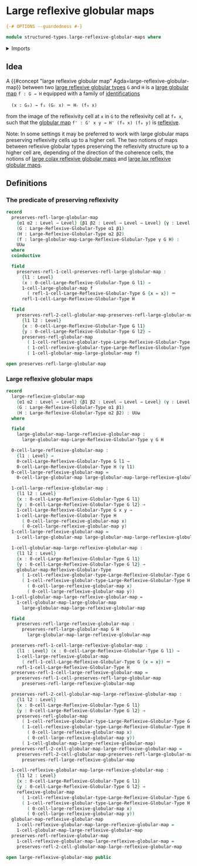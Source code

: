 # Large reflexive globular maps

```agda
{-# OPTIONS --guardedness #-}

module structured-types.large-reflexive-globular-maps where
```

<details><summary>Imports</summary>

```agda
open import foundation.identity-types
open import foundation.universe-levels

open import structured-types.large-globular-maps
open import structured-types.large-reflexive-globular-types
open import structured-types.reflexive-globular-maps
open import structured-types.reflexive-globular-types
```

</details>

## Idea

A {{#concept "large reflexive globular map" Agda=large-reflexive-globular-map}}
between two
[large reflexive globular types](structured-types.large-reflexive-globular-types.md)
`G` and `H` is a [large globular map](structured-types.large-globular-maps.md)
`f : G → H` equipped with a family of
[identifications](foundation-core.identity-types.md)

```text
  (x : G₀) → f₁ (Gᵣ x) ＝ Hᵣ (f₀ x)
```

from the image of the reflexivity cell at `x` in `G` to the reflexivity cell at
`f₀ x`, such that the [globular map](structured-types.globular-maps.md)
`f' : G' x y → H' (f₀ x) (f₀ y)` is
[reflexive](structured-types.reflexive-globular-maps.md).

Note: In some settings it may be preferred to work with large globular maps
preserving reflexivity cells up to a higher cell. The two notions of maps
between reflexive globular types preserving the reflexivity structure up to a
higher cell are, depending of the direction of the coherence cells, the notions
of
[large colax reflexive globular maps](structured-types.large-colax-reflexive-globular-maps.md)
and
[large lax reflexive globular maps](structured-types.large-lax-reflexive-globular-maps.md).

## Definitions

### The predicate of preserving reflexivity

```agda
record
  preserves-refl-large-globular-map
    {α1 α2 : Level → Level} {β1 β2 : Level → Level → Level} {γ : Level → Level}
    (G : Large-Reflexive-Globular-Type α1 β1)
    (H : Large-Reflexive-Globular-Type α2 β2)
    (f : large-globular-map-Large-Reflexive-Globular-Type γ G H) :
    UUω
  where
  coinductive

  field
    preserves-refl-1-cell-preserves-refl-large-globular-map :
      {l1 : Level}
      (x : 0-cell-Large-Reflexive-Globular-Type G l1) →
      1-cell-large-globular-map f
        ( refl-1-cell-Large-Reflexive-Globular-Type G {x = x}) ＝
      refl-1-cell-Large-Reflexive-Globular-Type H

  field
    preserves-refl-2-cell-globular-map-preserves-refl-large-globular-map :
      {l1 l2 : Level}
      {x : 0-cell-Large-Reflexive-Globular-Type G l1}
      {y : 0-cell-Large-Reflexive-Globular-Type G l2} →
      preserves-refl-globular-map
        ( 1-cell-reflexive-globular-type-Large-Reflexive-Globular-Type G x y)
        ( 1-cell-reflexive-globular-type-Large-Reflexive-Globular-Type H _ _)
        ( 1-cell-globular-map-large-globular-map f)

open preserves-refl-large-globular-map
```

### Large reflexive globular maps

```agda
record
  large-reflexive-globular-map
    {α1 α2 : Level → Level} {β1 β2 : Level → Level → Level} (γ : Level → Level)
    (G : Large-Reflexive-Globular-Type α1 β1)
    (H : Large-Reflexive-Globular-Type α2 β2) : UUω
  where

  field
    large-globular-map-large-reflexive-globular-map :
      large-globular-map-Large-Reflexive-Globular-Type γ G H

  0-cell-large-reflexive-globular-map :
    {l1 : Level} →
    0-cell-Large-Reflexive-Globular-Type G l1 →
    0-cell-Large-Reflexive-Globular-Type H (γ l1)
  0-cell-large-reflexive-globular-map =
    0-cell-large-globular-map large-globular-map-large-reflexive-globular-map

  1-cell-large-reflexive-globular-map :
    {l1 l2 : Level}
    {x : 0-cell-Large-Reflexive-Globular-Type G l1}
    {y : 0-cell-Large-Reflexive-Globular-Type G l2} →
    1-cell-Large-Reflexive-Globular-Type G x y →
    1-cell-Large-Reflexive-Globular-Type H
      ( 0-cell-large-reflexive-globular-map x)
      ( 0-cell-large-reflexive-globular-map y)
  1-cell-large-reflexive-globular-map =
    1-cell-large-globular-map large-globular-map-large-reflexive-globular-map

  1-cell-globular-map-large-reflexive-globular-map :
    {l1 l2 : Level}
    {x : 0-cell-Large-Reflexive-Globular-Type G l1}
    {y : 0-cell-Large-Reflexive-Globular-Type G l2} →
    globular-map-Reflexive-Globular-Type
      ( 1-cell-reflexive-globular-type-Large-Reflexive-Globular-Type G x y)
      ( 1-cell-reflexive-globular-type-Large-Reflexive-Globular-Type H
        ( 0-cell-large-reflexive-globular-map x)
        ( 0-cell-large-reflexive-globular-map y))
  1-cell-globular-map-large-reflexive-globular-map =
    1-cell-globular-map-large-globular-map
      large-globular-map-large-reflexive-globular-map

  field
    preserves-refl-large-reflexive-globular-map :
      preserves-refl-large-globular-map G H
        large-globular-map-large-reflexive-globular-map

  preserves-refl-1-cell-large-reflexive-globular-map :
    {l1 : Level} (x : 0-cell-Large-Reflexive-Globular-Type G l1) →
    1-cell-large-reflexive-globular-map
      ( refl-1-cell-Large-Reflexive-Globular-Type G {x = x}) ＝
    refl-1-cell-Large-Reflexive-Globular-Type H
  preserves-refl-1-cell-large-reflexive-globular-map =
    preserves-refl-1-cell-preserves-refl-large-globular-map
      preserves-refl-large-reflexive-globular-map

  preserves-refl-2-cell-globular-map-large-reflexive-globular-map :
    {l1 l2 : Level}
    {x : 0-cell-Large-Reflexive-Globular-Type G l1}
    {y : 0-cell-Large-Reflexive-Globular-Type G l2} →
    preserves-refl-globular-map
      ( 1-cell-reflexive-globular-type-Large-Reflexive-Globular-Type G x y)
      ( 1-cell-reflexive-globular-type-Large-Reflexive-Globular-Type H
        ( 0-cell-large-reflexive-globular-map x)
        ( 0-cell-large-reflexive-globular-map y))
      ( 1-cell-globular-map-large-reflexive-globular-map)
  preserves-refl-2-cell-globular-map-large-reflexive-globular-map =
    preserves-refl-2-cell-globular-map-preserves-refl-large-globular-map
      preserves-refl-large-reflexive-globular-map

  1-cell-reflexive-globular-map-large-reflexive-globular-map :
    {l1 l2 : Level}
    {x : 0-cell-Large-Reflexive-Globular-Type G l1}
    {y : 0-cell-Large-Reflexive-Globular-Type G l2} →
    reflexive-globular-map
      ( 1-cell-reflexive-globular-type-Large-Reflexive-Globular-Type G x y)
      ( 1-cell-reflexive-globular-type-Large-Reflexive-Globular-Type H
        ( 0-cell-large-reflexive-globular-map x)
        ( 0-cell-large-reflexive-globular-map y))
  globular-map-reflexive-globular-map
    1-cell-reflexive-globular-map-large-reflexive-globular-map =
    1-cell-globular-map-large-reflexive-globular-map
  preserves-refl-reflexive-globular-map
    1-cell-reflexive-globular-map-large-reflexive-globular-map =
    preserves-refl-2-cell-globular-map-large-reflexive-globular-map

open large-reflexive-globular-map public
```
